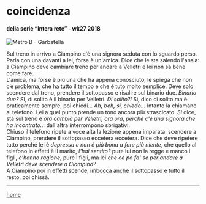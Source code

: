 # coincidenza

#### della serie “intera rete” - wk27 2018  
![](https://drive.google.com/uc?id=1ELZKNkwxQaGAGynm0vszEX0Rzu3jkjbH "Metro B - Garbatella")   
<!--- /interarete098.png  --->  

Sul treno in arrivo a Ciampino c'è una signora seduta con lo sguardo perso. Parla con una davanti a lei, forse è un'amica. Dice che le sta salendo l'ansia: a Ciampino deve cambiare treno per andare a Velletri e lei non sa bene come fare.  
L'amica, ma forse è più una che ha appena conosciuto, le spiega che non c’è problema, che ha tutto il tempo e che è tuto molto semplice. Deve solo scendere dal treno, prendere il sottopasso e risalire sul binario due. *Binario due?* Sì, di solito è il binario per Velletri. *Di solito?!* Sì, dico di solito ma è praticamente sempre, poi chiedi... *Ah, beh, sì, chiedo...* Intanto la chiamano al telefono. Lei a quel punto prende un tono ancora più strascicato. *Sì* dice, sta sul treno e *ora cambia per Velletri, ora ora, perché c'è una signora che ha incontrato...* dall'altra interrompono sbrigativi.  
Chiuso il telefono ripete a voce alta la lezione appena imparata: scendere a Ciampino, prendere il sottopasso eccetera eccetera. Dice che deve ripetere tutto perché lei è *depressa e non è più bona a fare più niente*, che quello al telefono in effetti è il marito, *l'hai sentito?* pure lui non la regge e manco i figli, *c'hanno ragione*, pure i figli, ma lei *che ce po fa' se per andare a Velletri deve scendere a Ciampino?*  
A Ciampino poi in effetti scende, imbocca anche il sottopasso e tutto il resto, poi chissà.  
  
---  
[home](/interarete.md)  
